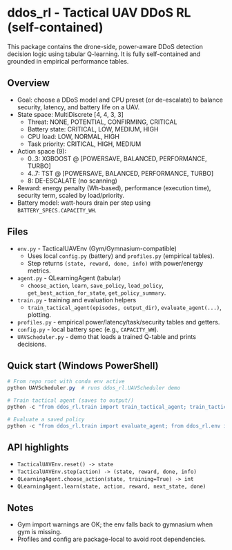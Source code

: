 # ddos_rl - Tactical UAV DDoS RL (self-contained)

This package contains the drone-side, power-aware DDoS detection decision logic using tabular Q-learning. It is fully self-contained and grounded in empirical performance tables.

## Overview
- Goal: choose a DDoS model and CPU preset (or de-escalate) to balance security, latency, and battery life on a UAV.
- State space: MultiDiscrete [4, 4, 3, 3]
  - Threat: NONE, POTENTIAL, CONFIRMING, CRITICAL
  - Battery state: CRITICAL, LOW, MEDIUM, HIGH
  - CPU load: LOW, NORMAL, HIGH
  - Task priority: CRITICAL, HIGH, MEDIUM
- Action space (9):
  - 0..3: XGBOOST @ [POWERSAVE, BALANCED, PERFORMANCE, TURBO]
  - 4..7: TST     @ [POWERSAVE, BALANCED, PERFORMANCE, TURBO]
  - 8:    DE-ESCALATE (no scanning)
- Reward: energy penalty (Wh-based), performance (execution time), security term, scaled by load/priority.
- Battery model: watt-hours drain per step using `BATTERY_SPECS.CAPACITY_WH`.

## Files
- `env.py` - TacticalUAVEnv (Gym/Gymnasium-compatible)
  - Uses local `config.py` (battery) and `profiles.py` (empirical tables).
  - Step returns `(state, reward, done, info)` with power/energy metrics.
- `agent.py` - QLearningAgent (tabular)
  - `choose_action`, `learn`, `save_policy`, `load_policy`, `get_best_action_for_state`, `get_policy_summary`.
- `train.py` - training and evaluation helpers
  - `train_tactical_agent(episodes, output_dir)`, `evaluate_agent(...)`, plotting.
- `profiles.py` - empirical power/latency/task/security tables and getters.
- `config.py` - local battery spec (e.g., `CAPACITY_WH`).
- `UAVScheduler.py` - demo that loads a trained Q-table and prints decisions.

## Quick start (Windows PowerShell)
```powershell
# From repo root with conda env active
python UAVScheduler.py  # runs ddos_rl.UAVScheduler demo

# Train tactical agent (saves to output/)
python -c "from ddos_rl.train import train_tactical_agent; train_tactical_agent(episodes=5000, output_dir='output')"

# Evaluate a saved policy
python -c "from ddos_rl.train import evaluate_agent; from ddos_rl.env import TacticalUAVEnv; from ddos_rl.agent import QLearningAgent; import numpy as np; env=TacticalUAVEnv(); agent=QLearningAgent([4,4,3,3], 9); agent.q_table = np.load('output/tactical_q_table_best.npy'); print(evaluate_agent(agent, env, 100))"
```

## API highlights
- `TacticalUAVEnv.reset() -> state`
- `TacticalUAVEnv.step(action) -> (state, reward, done, info)`
- `QLearningAgent.choose_action(state, training=True) -> int`
- `QLearningAgent.learn(state, action, reward, next_state, done)`

## Notes
- Gym import warnings are OK; the env falls back to gymnasium when gym is missing.
- Profiles and config are package-local to avoid root dependencies.
